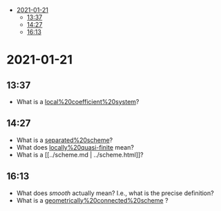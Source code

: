 -   [2021-01-21](#section)
    -   [13:37](#section-1)
    -   [14:27](#section-2)
    -   [16:13](#section-3)














# 2021-01-21

## 13:37

-   What is a [local%20coefficient%20system](local%20coefficient%20system)?

## 14:27

-   What is a [separated%20scheme](separated%20scheme)?
-   What does [locally%20quasi-finite](locally%20quasi-finite) mean?
-   What is a [[../scheme.md | ../scheme.html]]?

## 16:13

-   What does *smooth* actually mean? I.e., what is the precise definition?
-   What is a [geometrically%20connected%20scheme](geometrically%20connected%20scheme) ?
